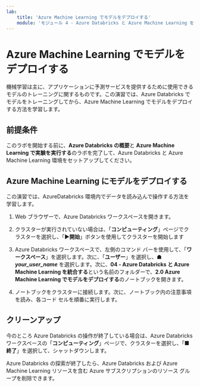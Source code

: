 ```yaml
---
lab:
    title: 'Azure Machine Learning でモデルをデプロイする'
    module: 'モジュール 4 - Azure Databricks と Azure Machine Learning を統合する'
---
```


# Azure Machine Learning でモデルをデプロイする

機械学習は主に、アプリケーションに予測サービスを提供するために使用できるモデルのトレーニングに関するものです。この演習では、Azure Databricks でモデルをトレーニングしてから、Azure Machine Learning でモデルをデプロイする方法を学習します。

## 前提条件

このラボを開始する前に、**Azure Databricks の概要**と **Azure Machine Learning で実験を実行する**のラボを完了して、Azure Databricks と Azure Machine Learning 環境をセットアップしてください。

## Azure Machine Learning にモデルをデプロイする

この演習では、AzureDatabricks 環境内でデータを読み込んで操作する方法を学習します。

1. Web ブラウザーで、Azure Databricks ワークスペースを開きます。

1. クラスターが実行されていない場合は、「**コンピューティング**」ページでクラスターを選択し、「**&#9654;開始**」ボタンを使用してクラスターを開始します

1. Azure Databricks ワークスペースで、左側のコマンド バーを使用して、「**ワークスペース**」を選択します。次に、「**ユーザー**」を選択し、**&#9751; *your_user_name*** を選択します。次に、**04 - Azure Databricks と Azure Machine Learning を統合する**という名前のフォルダーで、**2.0 Azure Machine Learning でモデルをデプロイする**のノートブックを開きます。

1. ノートブックをクラスターに接続します。次に、ノートブック内の注意事項を読み、各コード セルを順番に実行します。

## クリーンアップ

今のところ Azure Databricks の操作が終了している場合は、Azure Databricks ワークスペースの「**コンピューティング**」ページで、クラスターを選択し、「**&#9632;終了**」を選択して、シャットダウンします。

Azure Databricks の探索が終了したら、Azure Databricks および Azure Machine Learning リソースを含む Azure サブスクリプションのリソース グループを削除できます。

